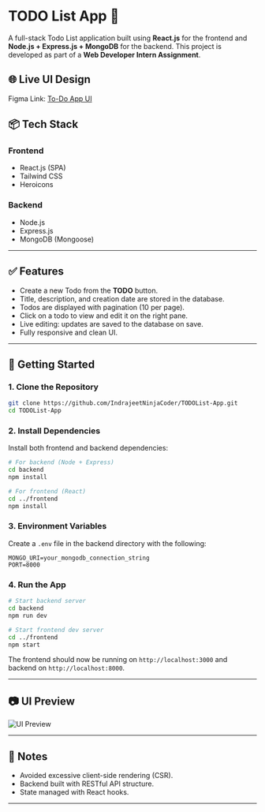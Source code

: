 
# TODO List App 📝

A full-stack Todo List application built using **React.js** for the frontend and **Node.js + Express.js + MongoDB** for the backend. This project is developed as part of a **Web Developer Intern Assignment**.

## 🌐 Live UI Design
Figma Link: [To-Do App UI](https://www.figma.com/design/1iVgCn5lvTKHvkeYxkNnXZ/To-Do-(Sample)?node-id=1-2)

## 📦 Tech Stack

### Frontend
- React.js (SPA)
- Tailwind CSS
- Heroicons

### Backend
- Node.js
- Express.js
- MongoDB (Mongoose)

---

## ✅ Features

- Create a new Todo from the **TODO** button.
- Title, description, and creation date are stored in the database.
- Todos are displayed with pagination (10 per page).
- Click on a todo to view and edit it on the right pane.
- Live editing: updates are saved to the database on save.
- Fully responsive and clean UI.

---

## 🚀 Getting Started

### 1. Clone the Repository

```bash
git clone https://github.com/IndrajeetNinjaCoder/TODOList-App.git
cd TODOList-App
```

### 2. Install Dependencies

Install both frontend and backend dependencies:

```bash
# For backend (Node + Express)
cd backend
npm install

# For frontend (React)
cd ../frontend
npm install
```

### 3. Environment Variables

Create a `.env` file in the backend directory with the following:

```env
MONGO_URI=your_mongodb_connection_string
PORT=8000
```

### 4. Run the App

```bash
# Start backend server
cd backend
npm run dev

# Start frontend dev server
cd ../frontend
npm start
```

The frontend should now be running on `http://localhost:3000` and backend on `http://localhost:8000`.

---

## 📷 UI Preview

![UI Preview](preview.png)

---

## 📌 Notes

- Avoided excessive client-side rendering (CSR).
- Backend built with RESTful API structure.
- State managed with React hooks.

---
